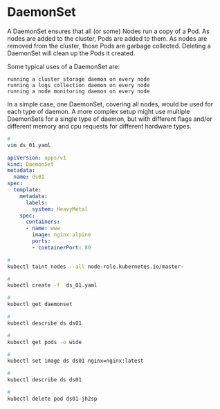 # DaemonSet

A DaemonSet ensures that all (or some) Nodes run a copy of a Pod. As nodes are added to the cluster, Pods are added to them. As nodes are removed from the cluster, those Pods are garbage collected. Deleting a DaemonSet will clean up the Pods it created.

Some typical uses of a DaemonSet are:

    running a cluster storage daemon on every node
    running a logs collection daemon on every node
    running a node monitoring daemon on every node

In a simple case, one DaemonSet, covering all nodes, would be used for each type of daemon. A more complex setup might use multiple DaemonSets for a single type of daemon, but with different flags and/or different memory and cpu requests for different hardware types.

```bash
#
vim ds_01.yaml
```

```yaml
apiVersion: apps/v1
kind: DaemonSet
metadata:
  name: ds01
spec:
  template:
    metadata:
      labels:
        system: HeavyMetal
    spec:
      containers:
      - name: www
        image: nginx:alpine
        ports:
        - containerPort: 80
```



```bash
#
kubectl taint nodes --all node-role.kubernetes.io/master-
```

```bash
#
kubectl create -f  ds_01.yaml
```

```bash
#
kubectl get daemonset
```

```bash
#
kubectl describe ds ds01
```

```bash
#
kubectl get pods -o wide
```

```bash
#
kubectl set image ds ds01 nginx=nginx:latest
```

```bash
#
kubectl describe ds ds01
```

```bash
#
kubectl delete pod ds01-jh2sp
```
